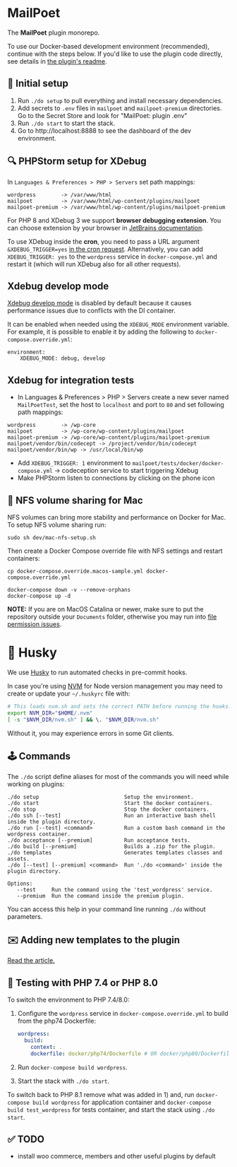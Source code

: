 # MailPoet

The **MailPoet** plugin monorepo.

To use our Docker-based development environment (recommended), continue with the steps below.
If you'd like to use the plugin code directly, see details in [the plugin's readme](mailpoet/README.md).

## 🔌 Initial setup

1. Run `./do setup` to pull everything and install necessary dependencies.
2. Add secrets to `.env` files in `mailpoet` and `mailpoet-premium` directories. Go to the Secret Store and look for "MailPoet: plugin .env"
3. Run `./do start` to start the stack.
4. Go to http://localhost:8888 to see the dashboard of the dev environment.

## 🔍 PHPStorm setup for XDebug

In `Languages & Preferences > PHP > Servers` set path mappings:

```shell
wordpress        -> /var/www/html
mailpoet         -> /var/www/html/wp-content/plugins/mailpoet
mailpoet-premium -> /var/www/html/wp-content/plugins/mailpoet-premium
```

For PHP 8 and XDebug 3 we support **browser debugging extension**.
You can choose extension by your browser in [JetBrains documentation](https://www.jetbrains.com/help/phpstorm/browser-debugging-extensions.html).

To use XDebug inside the **cron**, you need to pass a URL argument `&XDEBUG_TRIGGER=yes`
[in the cron request](https://github.com/mailpoet/mailpoet/blob/bf7bd6d2d9090ed6ec7b8b575bb7d6b08e663a52/lib/Cron/CronHelper.php#L155-L166).
Alternatively, you can add `XDEBUG_TRIGGER: yes` to the `wordpress` service in `docker-compose.yml` and restart it (which will run XDebug also for all other requests).

## Xdebug develop mode

[Xdebug develop mode](https://xdebug.org/docs/develop) is disabled by default because it causes performance issues due to conflicts with the DI container.

It can be enabled when needed using the `XDEBUG_MODE` environment variable. For example, it is possible to enable it by adding the following to `docker-compose.override.yml`:

```
environment:
    XDEBUG_MODE: debug, develop
```

## Xdebug for integration tests

- In Languages & Preferences > PHP > Servers create a new sever named `MailPoetTest`, set the host to `localhost` and port to `80` and set following path mappings:

```shell
wordpress        -> /wp-core
mailpoet         -> /wp-core/wp-content/plugins/mailpoet
mailpoet-premium -> /wp-core/wp-content/plugins/mailpoet-premium
mailpoet/vendor/bin/codecept -> /project/vendor/bin/codecept
mailpoet/vendor/bin/wp -> /usr/local/bin/wp
```

- Add `XDEBUG_TRIGGER: 1` environment to `mailpoet/tests/docker/docker-compose.yml` -> codeception service to start triggering Xdebug
- Make PHPStorm listen to connections by clicking on the phone icon

## 💾 NFS volume sharing for Mac

NFS volumes can bring more stability and performance on Docker for Mac. To setup NFS volume sharing run:

```shell
sudo sh dev/mac-nfs-setup.sh
```

Then create a Docker Compose override file with NFS settings and restart containers:

```shell
cp docker-compose.override.macos-sample.yml docker-compose.override.yml

docker-compose down -v --remove-orphans
docker-compose up -d
```

**NOTE:** If you are on MacOS Catalina or newer, make sure to put the repository
outside your `Documents` folder, otherwise you may run into [file permission issues](https://objekt.click/2019/11/docker-the-problem-with-macos-catalina/).

# 🐶 Husky

We use [Husky](https://github.com/typicode/husky) to run automated checks in pre-commit hooks.

In case you're using [NVM](https://github.com/nvm-sh/nvm) for Node version management you may
need to create or update your `~/.huskyrc` file with:

```sh
# This loads nvm.sh and sets the correct PATH before running the hooks:
export NVM_DIR="$HOME/.nvm"
[ -s "$NVM_DIR/nvm.sh" ] && \. "$NVM_DIR/nvm.sh"
```

Without it, you may experience errors in some Git clients.

## 🕹 Commands

The `./do` script define aliases for most of the commands you will need while working on plugins:

```shell
./do setup                           Setup the environment.
./do start                           Start the docker containers.
./do stop                            Stop the docker containers.
./do ssh [--test]                    Run an interactive bash shell inside the plugin directory.
./do run [--test] <command>          Run a custom bash command in the wordpress container.
./do acceptance [--premium]          Run acceptance tests.
./do build [--premium]               Builds a .zip for the plugin.
./do templates                       Generates templates classes and assets.
./do [--test] [--premium] <command>  Run './do <command>' inside the plugin directory.

Options:
   --test     Run the command using the 'test_wordpress' service.
   --premium  Run the command inside the premium plugin.
```

You can access this help in your command line running `./do` without parameters.

## ✉️ Adding new templates to the plugin

[Read the article.](https://mailpoet.atlassian.net/wiki/spaces/MAILPOET/pages/629374977/Adding+new+templates+to+the+plugin)

## 🚥 Testing with PHP 7.4 or PHP 8.0

To switch the environment to PHP 7.4/8.0:

1. Configure the `wordpress` service in `docker-compose.override.yml` to build from the php74 Dockerfile:

   ```yaml
   wordpress:
     build:
       context: .
       dockerfile: docker/php74/Dockerfile # OR docker/php80/Dockerfile
   ```

2. Run `docker-compose build wordpress`.
3. Start the stack with `./do start`.

To switch back to PHP 8.1 remove what was added in 1) and, run `docker-compose build wordpress` for application container and `docker-compose build test_wordpress` for tests container,
and start the stack using `./do start`.

## ✅ TODO

- install woo commerce, members and other useful plugins by default
